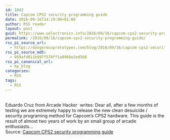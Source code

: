 ```yaml
---
id: 1842
title: Capcom CPS2 security programming guide
date: 2016-09-16T14:19:00+01:00
author: RSS reader
layout: post
guid: https://www.uelectronics.info/2016/09/16/capcom-cps2-security-programming-guide/
permalink: /2016/09/16/capcom-cps2-security-programming-guide/
rss_pi_source_url:
  - https://dangerousprototypes.com/blog/2016/09/16/capcom-cps2-security-programming-guide/
rss_pi_source_md5:
  - 059af4811b997f578ff1a8968e2ed568
rss_pi_canonical_url:
  - my_blog
categories:
  - RSS
tags:
  - RSS
---
```

&#013;  
Eduardo Cruz from Arcade Hacker  writes: Dear all, after a few months of testing we are extremely happy to release the new clean desuicide / security programing method for Capcom’s CPS2 hardware. This guide is the result of almost two years of work by an small group of arcade enthusiasts…&#013;  
Source: <a href="https://dangerousprototypes.com/blog/2016/09/16/capcom-cps2-security-programming-guide/" target="_blank">Capcom CPS2 security programming guide</a>